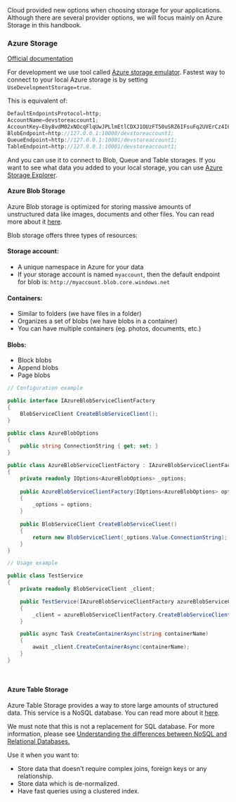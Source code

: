 Cloud provided new options when choosing storage for your applications. Although there are several provider options, we will focus mainly on Azure Storage in this handbook.


### Azure Storage

[Official documentation](https://docs.microsoft.com/en-us/azure/storage/common/storage-configure-connection-string)

For development we use tool called [Azure storage emulator](https://docs.microsoft.com/en-us/azure/storage/common/storage-use-emulator). Fastest way to connect to your local Azure storage is by setting `UseDevelopmentStorage=true`.

This is equivalent of:

```c#
DefaultEndpointsProtocol=http;
AccountName=devstoreaccount1;
AccountKey=Eby8vdM02xNOcqFlqUwJPLlmEtlCDXJ1OUzFT50uSRZ6IFsuFq2UVErCz4I6tq/K1SZFPTOtr/KBHBeksoGMGw==;
BlobEndpoint=http://127.0.0.1:10000/devstoreaccount1;
QueueEndpoint=http://127.0.0.1:10001/devstoreaccount1;
TableEndpoint=http://127.0.0.1:10001/devstoreaccount1;
```

And you can use it to connect to Blob, Queue and Table storages. If you want to see what data you added to your local storage, you can use [Azure Storage Explorer](https://azure.microsoft.com/en-us/features/storage-explorer/#features).



#### Azure Blob Storage

Azure Blob storage is optimized for storing massive amounts of unstructured data like images, documents and other files. You can read more about it [here](https://docs.microsoft.com/en-us/azure/storage/blobs/storage-blobs-introduction).

Blob storage offers three types of resources:

#### Storage account:

- A unique namespace in Azure for your data
- If your storage account is named `myaccount`, then the default endpoint for blob is: `http://myaccount.blob.core.windows.net`

#### Containers:

- Similar to folders (we have files in a folder)
- Organizes a set of blobs (we have blobs in a container)
- You can have multiple containers (eg. photos, documents, etc.)

#### Blobs:

- Block blobs
- Append blobs
- Page blobs



```c#
// Configuration example

public interface IAzureBlobServiceClientFactory
{
    BlobServiceClient CreateBlobServiceClient();
}

public class AzureBlobOptions
{
    public string ConnectionString { get; set; }
}

public class AzureBlobServiceClientFactory : IAzureBlobServiceClientFactory
{
    private readonly IOptions<AzureBlobOptions> _options;
    
    public AzureBlobServiceClientFactory(IOptions<AzureBlobOptions> options)
    {
        _options = options;
    }
    
    public BlobServiceClient CreateBlobServiceClient()
    {
        return new BlobServiceClient(_options.Value.ConnectionString);
    }
}
```

```c#
// Usage example

public class TestService
{
    private readonly BlobServiceClient _client;

    public TestService(IAzureBlobServiceClientFactory azureBlobServiceClientFactory)
    {
        _client = azureBlobServiceClientFactory.CreateBlobServiceClient();
    }

    public async Task CreateContainerAsync(string containerName)
    {
        await _client.CreateContainerAsync(containerName);
    }
}
```

&nbsp;

#### Azure Table Storage

Azure Table Storage provides a way to store large amounts of structured data. This service is a NoSQL database. You can read more about it [here](https://docs.microsoft.com/en-us/azure/storage/tables/).

We must note that this is not a replacement for SQL database. For more information, please see [Understanding the differences between NoSQL and Relational Databases.](https://docs.microsoft.com/en-us/azure/cosmos-db/relational-nosql)

Use it when you want to:
- Store data that doesn't require complex joins, foreign keys or any relationship.
- Store data which is de-normalized.
- Have fast queries using a clustered index.
